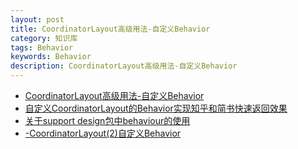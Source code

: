 ```yaml
---
layout: post
title: CoordinatorLayout高级用法-自定义Behavior 
category: 知识库
tags: Behavior
keywords: Behavior
description: CoordinatorLayout高级用法-自定义Behavior
---
```



* [CoordinatorLayout高级用法-自定义Behavior](http://www.2cto.com/kf/201512/453913.html)
* [自定义CoordinatorLayout的Behavior实现知乎和简书快速返回效果 ](http://blog.csdn.net/tiankong1206/article/details/48394393)
* [关于support design包中behaviour的使用](http://blog.csdn.net/zjutkz/article/details/47847095)
* [-CoordinatorLayout(2)自定义Behavior](http://www.codesocang.com/jiaocheng/shoujikaifa/32409.html)